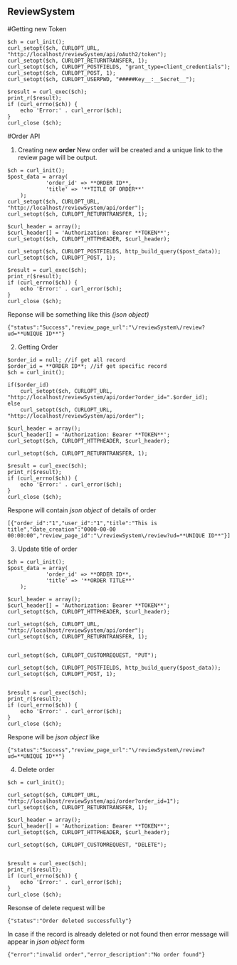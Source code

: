 ## ReviewSystem

#Getting new Token
```
$ch = curl_init();
curl_setopt($ch, CURLOPT_URL, "http://localhost/reviewSystem/api/oAuth2/token");
curl_setopt($ch, CURLOPT_RETURNTRANSFER, 1);
curl_setopt($ch, CURLOPT_POSTFIELDS, "grant_type=client_credentials");
curl_setopt($ch, CURLOPT_POST, 1);
curl_setopt($ch, CURLOPT_USERPWD, "#####Key__:__Secret__");

$result = curl_exec($ch);
print_r($result);
if (curl_errno($ch)) {
    echo 'Error:' . curl_error($ch);
}
curl_close ($ch);
```
#Order API
1. Creating new **order**
New order will be created and a unique link to the review page will be output.
```
$ch = curl_init();
$post_data = array(
			'order_id' => **ORDER ID**,
			'title' => '**TITLE OF ORDER**'
	);
curl_setopt($ch, CURLOPT_URL, "http://localhost/reviewSystem/api/order");
curl_setopt($ch, CURLOPT_RETURNTRANSFER, 1);

$curl_header = array();
$curl_header[] = 'Authorization: Bearer **TOKEN**';
curl_setopt($ch, CURLOPT_HTTPHEADER, $curl_header);

curl_setopt($ch, CURLOPT_POSTFIELDS, http_build_query($post_data));
curl_setopt($ch, CURLOPT_POST, 1);

$result = curl_exec($ch);
print_r($result);
if (curl_errno($ch)) {
    echo 'Error:' . curl_error($ch);
}
curl_close ($ch);
```

Reponse will be something like this *(json object)*
```
{"status":"Success","review_page_url":"\/reviewSystem\/review?ud=**UNIQUE ID**"}
```
2. Getting Order
```
$order_id = null; //if get all record
$order_id = **ORDER ID**; //if get specific record
$ch = curl_init();

if($order_id)
	curl_setopt($ch, CURLOPT_URL, "http://localhost/reviewSystem/api/order?order_id=".$order_id);
else 
	curl_setopt($ch, CURLOPT_URL, "http://localhost/reviewSystem/api/order");

$curl_header = array();
$curl_header[] = 'Authorization: Bearer **TOKEN**';
curl_setopt($ch, CURLOPT_HTTPHEADER, $curl_header);

curl_setopt($ch, CURLOPT_RETURNTRANSFER, 1);

$result = curl_exec($ch);
print_r($result);
if (curl_errno($ch)) {
    echo 'Error:' . curl_error($ch);
}
curl_close ($ch); 
```

Respone will contain *json object* of details of order
```
[{"order_id":"1","user_id":"1","title":"This is title","date_creation":"0000-00-00 00:00:00","review_page_id":"\/reviewSystem\/review?ud=**UNIQUE ID**"}]
```
3. Update title of order
```
$ch = curl_init();
$post_data = array(
			'order_id' => **ORDER ID**,
			'title' => '**ORDER TITLE**'
	);

$curl_header = array();
$curl_header[] = 'Authorization: Bearer **TOKEN**';
curl_setopt($ch, CURLOPT_HTTPHEADER, $curl_header);

curl_setopt($ch, CURLOPT_URL, "http://localhost/reviewSystem/api/order");
curl_setopt($ch, CURLOPT_RETURNTRANSFER, 1);


curl_setopt($ch, CURLOPT_CUSTOMREQUEST, "PUT");

curl_setopt($ch, CURLOPT_POSTFIELDS, http_build_query($post_data));
curl_setopt($ch, CURLOPT_POST, 1);


$result = curl_exec($ch);
print_r($result);
if (curl_errno($ch)) {
    echo 'Error:' . curl_error($ch);
}
curl_close ($ch);
```

Respone will be *json object* like 
```
{"status":"Success","review_page_url":"\/reviewSystem\/review?ud=**UNIQUE ID**"}
```
4. Delete order
```
$ch = curl_init();
	
curl_setopt($ch, CURLOPT_URL, "http://localhost/reviewSystem/api/order?order_id=1");
curl_setopt($ch, CURLOPT_RETURNTRANSFER, 1);

$curl_header = array();
$curl_header[] = 'Authorization: Bearer **TOKEN**';
curl_setopt($ch, CURLOPT_HTTPHEADER, $curl_header);

curl_setopt($ch, CURLOPT_CUSTOMREQUEST, "DELETE");


$result = curl_exec($ch);
print_r($result);
if (curl_errno($ch)) {
    echo 'Error:' . curl_error($ch);
}
curl_close ($ch);
```

Resonse of delete request will be
```
{"status":"Order deleted successfully"}
```

In case if the record is already deleted or not found then error message will appear in *json object* form
```
{"error":"invalid order","error_description":"No order found"}
```
